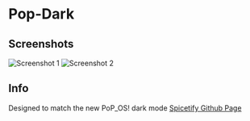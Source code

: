 # Pop-Dark

## Screenshots

![Screenshot 1](./screenshot1.png)
![Screenshot 2](./screenshot2.png)

## Info

Designed to match the new PoP_OS! dark mode [Spicetify Github Page](https://github.com/khanhas/spicetify-cli)
